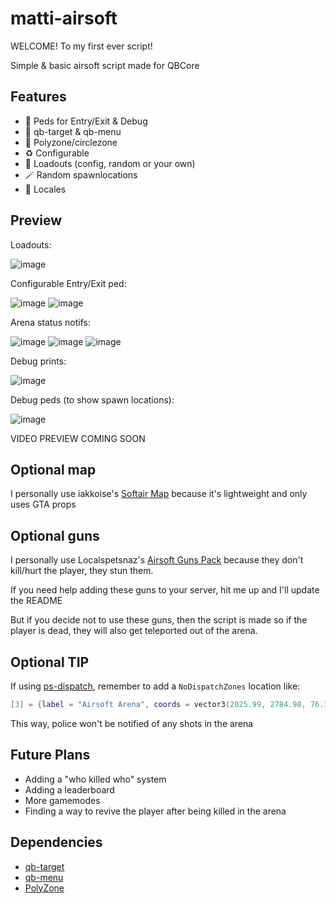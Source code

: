 # matti-airsoft
WELCOME! To my first ever script!

Simple & basic airsoft script made for QBCore

## Features
- 🧍 Peds for Entry/Exit & Debug
- 🎯 qb-target & qb-menu
- 🚩 Polyzone/circlezone
- ♻️ Configurable
- 🔫 Loadouts (config, random or your own)
- 🪄 Random spawnlocations
- 💬 Locales

## Preview
Loadouts:

![image](https://github.com/user-attachments/assets/92ad8120-0b46-44b9-8d94-3e2d992f868d)

Configurable Entry/Exit ped:

![image](https://github.com/user-attachments/assets/8f1cd476-3149-4f3a-b099-395d62fb36d3)
![image](https://github.com/user-attachments/assets/dc8d958d-36e1-4a56-8bcc-d58719db2197)

Arena status notifs:

![image](https://github.com/user-attachments/assets/07c4bf14-e37c-406c-bbc2-9768fe809520)
![image](https://github.com/user-attachments/assets/c47c5ed3-094d-4a82-af9e-9bd5c6e1ca57)
![image](https://github.com/user-attachments/assets/1734da67-f623-426f-b106-9cd3a5d32e28)

Debug prints:

![image](https://github.com/user-attachments/assets/f503072d-90c2-4bd9-ab14-8920d22c6b76)

Debug peds (to show spawn locations):

![image](https://github.com/user-attachments/assets/e53f8654-b817-496c-bfb9-f66ea64a2505)

VIDEO PREVIEW COMING SOON

## Optional map
I personally use iakkoise's [Softair Map](https://www.gta5-mods.com/maps/ymap-softair-sp-fivem-alt-v) because it's lightweight and only uses GTA props

## Optional guns
I personally use Localspetsnaz's [Airsoft Guns Pack](https://forum.cfx.re/t/free-standalone-add-on-standalone-add-on-airsoft-guns/5026328) because they don't kill/hurt the player, they stun them.

If you need help adding these guns to your server, hit me up and I'll update the README

But if you decide not to use these guns, then the script is made so if the player is dead, they will also get teleported out of the arena.

## Optional TIP
If using [ps-dispatch](https://github.com/Project-Sloth/ps-dispatch), remember to add a `NoDispatchZones` location like:
``` lua
[3] = {label = "Airsoft Arena", coords = vector3(2025.99, 2784.98, 76.39), length = 14.0, width = 5.0, heading = 270, minZ = 28.62, maxZ = 32.62},
```
This way, police won't be notified of any shots in the arena

## Future Plans
- Adding a "who killed who" system
- Adding a leaderboard
- More gamemodes
- Finding a way to revive the player after being killed in the arena

## Dependencies
- [qb-target](https://github.com/qbcore-framework/qb-target)
- [qb-menu](https://github.com/qbcore-framework/qb-menu)
- [PolyZone](https://github.com/mkafrin/PolyZone)
